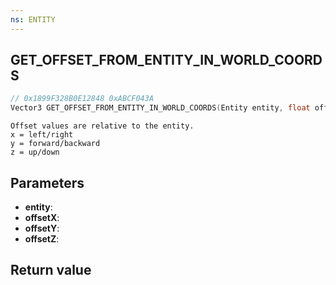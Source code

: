 ```yaml
---
ns: ENTITY
---
```

## GET_OFFSET_FROM_ENTITY_IN_WORLD_COORDS

```c
// 0x1899F328B0E12848 0xABCF043A
Vector3 GET_OFFSET_FROM_ENTITY_IN_WORLD_COORDS(Entity entity, float offsetX, float offsetY, float offsetZ);
```

```
Offset values are relative to the entity.  
x = left/right  
y = forward/backward  
z = up/down  
```

## Parameters
* **entity**: 
* **offsetX**: 
* **offsetY**: 
* **offsetZ**: 

## Return value
